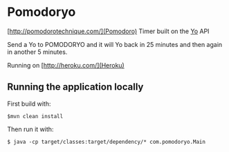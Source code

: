 # Pomodoryo

[http://pomodorotechnique.com/](Pomodoro) Timer built on the [Yo](http://www.justyo.com) API

Send a Yo to POMODORYO and it will Yo back in 25 minutes and then again in another 5 minutes.

Running on [http://heroku.com/](Heroku)

## Running the application locally

First build with:

    $mvn clean install

Then run it with:

    $ java -cp target/classes:target/dependency/* com.pomodoryo.Main

